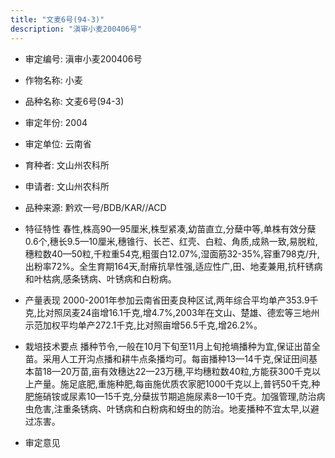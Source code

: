 ```yaml
---
title: "文麦6号(94-3)"
description: "滇审小麦200406号"
---
```

* 审定编号:  滇审小麦200406号

*  作物名称:  小麦

*  品种名称:  文麦6号(94-3)

*  审定年份:  2004

*  审定单位:  云南省

* 育种者:  文山州农科所

*  申请者:  文山州农科所

*  品种来源:  黔欢一号/BDB/KAR//ACD

*  特征特性
春性,株高90—95厘米,株型紧凑,幼苗直立,分蘖中等,单株有效分蘖0.6个,穗长9.5—10厘米,穗锥行、长芒、红壳、白粒、角质,成熟一致,易脱粒,穗粒数40—50粒,千粒重54克,粗蛋白12.07%,湿面筋32-35%,容重798克/升,出粉率72%。全生育期164天,耐瘠抗旱性强,适应性广,田、地麦兼用,抗秆锈病和叶枯病,感条锈病、叶锈病和白粉病。

*  产量表现
2000-2001年参加云南省田麦良种区试,两年综合平均单产353.9千克,比对照凤麦24亩增16.1千克,增4.7%,2003年在文山、楚雄、德宏等三地州示范加权平均单产272.1千克,比对照亩增56.5千克,增26.2%。

*  栽培技术要点
播种节令,一般在10月下旬至11月上旬抢墒播种为宜,保证出苗全苗。采用人工开沟点播和耕牛点条播均可。每亩播种13—14千克,保证田间基本苗18—20万苗,亩有效穗达22—23万穗,平均穗粒数40粒,方能获300千克以上产量。施足底肥,重施种肥,每亩施优质农家肥1000千克以上,普钙50千克,种肥施硝铵或尿素10—15千克,分蘖拔节期追施尿素8—10千克。加强管理,防治病虫危害,注重条锈病、叶锈病和白粉病和蚜虫的防治。地麦播种不宜太早,以避过冻害。

*  审定意见

